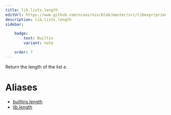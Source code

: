 ```yaml
---
title: lib.lists.length
editUrl: https://www.github.com/nixos/nix/blob/master/src/libexpr/primops.cc
description: lib.lists.length
sidebar:

    badge:
        text: Builtin
        variant: note

    order: 7
---
```


Return the length of the list *e*.


# Aliases

- [builtins.length](reference/builtins/builtins-length)
- [lib.length](reference/lib/lib-length)


